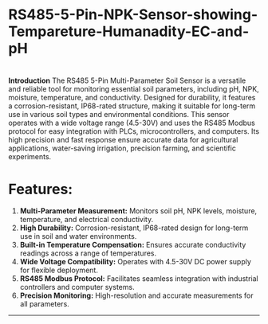 # RS485-5-Pin-NPK-Sensor-showing-Tempareture-Humanadity-EC-and-pH
#
#

**Introduction**
The RS485 5-Pin Multi-Parameter Soil Sensor is a versatile and reliable tool for monitoring essential soil parameters, including pH, NPK, moisture, temperature, and conductivity. Designed for durability, it features a corrosion-resistant, IP68-rated structure, making it suitable for long-term use in various soil types and environmental conditions. This sensor operates with a wide voltage range (4.5-30V) and uses the RS485 Modbus protocol for easy integration with PLCs, microcontrollers, and computers. Its high precision and fast response ensure accurate data for agricultural applications, water-saving irrigation, precision farming, and scientific experiments.


# Features: 
1. **Multi-Parameter Measurement:** Monitors soil pH, NPK levels, moisture, temperature, and electrical conductivity.  
2. **High Durability:** Corrosion-resistant, IP68-rated design for long-term use in soil and water environments.  
3. **Built-in Temperature Compensation:** Ensures accurate conductivity readings across a range of temperatures.  
4. **Wide Voltage Compatibility:** Operates with 4.5-30V DC power supply for flexible deployment.  
5. **RS485 Modbus Protocol:** Facilitates seamless integration with industrial controllers and computer systems.  
6. **Precision Monitoring:** High-resolution and accurate measurements for all parameters.  

---
